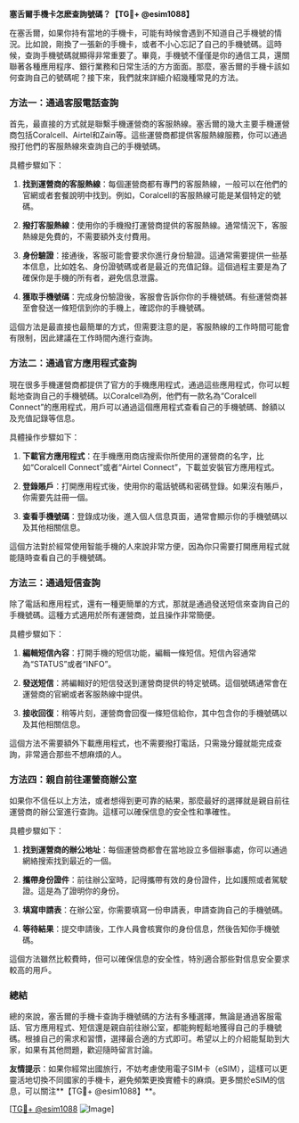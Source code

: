 **塞舌爾手機卡怎麽查詢號碼？【TG💪+ @esim1088】**

在塞舌爾，如果你持有當地的手機卡，可能有時候會遇到不知道自己手機號的情況。比如說，剛換了一張新的手機卡，或者不小心忘記了自己的手機號碼。這時候，查詢手機號碼就顯得非常重要了。畢竟，手機號不僅僅是你的通信工具，還關聯著各種應用程序、銀行業務和日常生活的方方面面。那麼，塞舌爾的手機卡該如何查詢自己的號碼呢？接下來，我們就來詳細介紹幾種常見的方法。

### 方法一：通過客服電話查詢

首先，最直接的方式就是聯繫手機運營商的客服熱線。塞舌爾的幾大主要手機運營商包括Coralcell、Airtel和Zain等。這些運營商都提供客服熱線服務，你可以通過撥打他們的客服熱線來查詢自己的手機號碼。

具體步驟如下：

1. **找到運營商的客服熱線**：每個運營商都有專門的客服熱線，一般可以在他們的官網或者套餐說明中找到。例如，Coralcell的客服熱線可能是某個特定的號碼。
   
2. **撥打客服熱線**：使用你的手機撥打運營商提供的客服熱線。通常情況下，客服熱線是免費的，不需要額外支付費用。

3. **身份驗證**：接通後，客服可能會要求你進行身份驗證。這通常需要提供一些基本信息，比如姓名、身份證號碼或者是最近的充值記錄。這個過程主要是為了確保你是手機的所有者，避免信息泄露。

4. **獲取手機號碼**：完成身份驗證後，客服會告訴你你的手機號碼。有些運營商甚至會發送一條短信到你的手機上，確認你的手機號碼。

這個方法是最直接也最簡單的方式，但需要注意的是，客服熱線的工作時間可能會有限制，因此建議在工作時間內進行查詢。

### 方法二：通過官方應用程式查詢

現在很多手機運營商都提供了官方的手機應用程式，通過這些應用程式，你可以輕鬆地查詢自己的手機號碼。以Coralcell為例，他們有一款名為“Coralcell Connect”的應用程式，用戶可以通過這個應用程式查看自己的手機號碼、餘額以及充值記錄等信息。

具體操作步驟如下：

1. **下載官方應用程式**：在手機應用商店搜索你所使用的運營商的名字，比如“Coralcell Connect”或者“Airtel Connect”，下載並安裝官方應用程式。

2. **登錄賬戶**：打開應用程式後，使用你的電話號碼和密碼登錄。如果沒有賬戶，你需要先註冊一個。

3. **查看手機號碼**：登錄成功後，進入個人信息頁面，通常會顯示你的手機號碼以及其他相關信息。

這個方法對於經常使用智能手機的人來說非常方便，因為你只需要打開應用程式就能隨時查看自己的手機號碼。

### 方法三：通過短信查詢

除了電話和應用程式，還有一種更簡單的方式，那就是通過發送短信來查詢自己的手機號碼。這種方式適用於所有運營商，並且操作非常簡便。

具體步驟如下：

1. **編輯短信內容**：打開手機的短信功能，編輯一條短信。短信內容通常為“STATUS”或者“INFO”。

2. **發送短信**：將編輯好的短信發送到運營商提供的特定號碼。這個號碼通常會在運營商的官網或者客服熱線中提供。

3. **接收回復**：稍等片刻，運營商會回復一條短信給你，其中包含你的手機號碼以及其他相關信息。

這個方法不需要額外下載應用程式，也不需要撥打電話，只需幾分鐘就能完成查詢，非常適合那些不想麻煩的人。

### 方法四：親自前往運營商辦公室

如果你不信任以上方法，或者想得到更可靠的結果，那麼最好的選擇就是親自前往運營商的辦公室進行查詢。這樣可以確保信息的安全性和準確性。

具體步驟如下：

1. **找到運營商的辦公地址**：每個運營商都會在當地設立多個辦事處，你可以通過網絡搜索找到最近的一個。

2. **攜帶身份證件**：前往辦公室時，記得攜帶有效的身份證件，比如護照或者駕駛證。這是為了證明你的身份。

3. **填寫申請表**：在辦公室，你需要填寫一份申請表，申請查詢自己的手機號碼。

4. **等待結果**：提交申請後，工作人員會核實你的身份信息，然後告知你手機號碼。

這個方法雖然比較費時，但可以確保信息的安全性，特別適合那些對信息安全要求較高的用戶。

### 總結

總的來說，塞舌爾的手機卡查詢手機號碼的方法有多種選擇，無論是通過客服電話、官方應用程式、短信還是親自前往辦公室，都能夠輕鬆地獲得自己的手機號碼。根據自己的需求和習慣，選擇最合適的方式即可。希望以上的介紹能幫助到大家，如果有其他問題，歡迎隨時留言討論。

**友情提示**：如果你經常出國旅行，不妨考慮使用電子SIM卡（eSIM），這樣可以更靈活地切換不同國家的手機卡，避免頻繁更換實體卡的麻煩。更多關於eSIM的信息，可以關注**【TG💪+ @esim1088】**。

[[TG💪+ @esim1088](https://t.me/s/esim1088) ![Image](https://i.postimg.cc/4NQfJmqS/Snipaste-2025-05-13-00-14-12.png)]